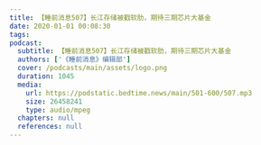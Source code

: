 ```yaml
---
title: 【睡前消息507】长江存储被戳软肋，期待三期芯片大基金
date: 2020-01-01 00:08:30
tags:
podcast:
  subtitle: 【睡前消息507】长江存储被戳软肋，期待三期芯片大基金
  authors: ['《睡前消息》编辑部']
  cover: /podcasts/main/assets/logo.png
  duration: 1045
  media:
    url: https://podstatic.bedtime.news/main/501-600/507.mp3
    size: 26458241
    type: audio/mpeg
  chapters: null
  references: null
---
```

